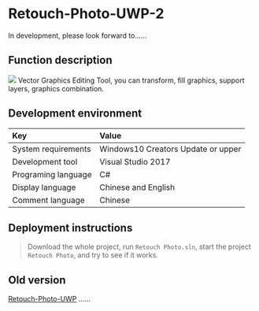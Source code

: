 # Retouch-Photo-UWP-2

 In development, please look forward to......


## Function description
![](https://github.com/ysdy44/Retouch-Photo-UWP-2/blob/Retouch_Designer/ScreenShot/2019-2-28.jpg)
Vector Graphics Editing Tool, you can transform, fill graphics, support layers, graphics combination.


## Development environment

|Key|Value|
|:-|:-|
|System requirements| Windows10 Creators Update or upper|
|Development tool|Visual Studio 2017|
|Programing language|C#|
|Display language|Chinese and English|
|Comment language|Chinese|

## Deployment instructions

> Download the whole project, run `Retouch Photo.sln`, start the project `Retouch Photo`, and try to see if it works.


## Old version
[Retouch-Photo-UWP](https://github.com/ysdy44/Retouch-Photo-UWP)
......
